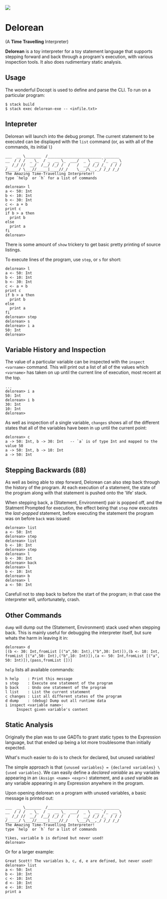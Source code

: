 ![](http://shawa.netsoc.ie/i/OXtfSA.png)

Delorean
========

(A **Time Travelling** Interpreter)

**Delorean** is a toy interpreter for a toy statement language that
supports stepping forward and back through a program's execution, with
various inspection tools. It also does rudimentary static analysis.

Usage
-----

The wonderful Docopt is used to define and parse the CLI. To run on a
particular program:

    $ stack build
    $ stack exec delorean-exe -- <infile.txt>

Intepreter
----------

Delorean will launch into the debug prompt. The current statement to be
executed can be displayed with the `list` command (or, as with all of
the commands, its initial `l`)

    ___  __ \_______  /________________________ _______
    __  / / /  _ \_  / _  __ \_  ___/  _ \  __ `/_  __ \
    _  /_/ //  __/  /__/ /_/ /  /   /  __/ /_/ /_  / / /
    /_____/ \___//_____|____//_/    \___/\__,_/ /_/ /_/
    The Amazing Time-Travelling Interpreter!
    type `help` or `h` for a list of commands

    delorean> l
    a <- 50: Int
    b <- 10: Int
    b <- 30: Int
    c <- a + b
    print c
    if b > a then
      print b
    else
      print a
    fi
    delorean>

There is some amount of `show` trickery to get basic pretty printing of
source listings.

To execute lines of the program, use `step`, or `s` for short:

    delorean> l
    a <- 50: Int
    b <- 10: Int
    b <- 30: Int
    c <- a + b
    print c
    if b > a then
      print b
    else
      print a
    fi
    delorean> step
    delorean> s
    delorean> i a
    50: Int
    delorean>

Variable History and Inspection
-------------------------------

The value of a particular variable can be inspected with the
`inspect <varname>` command. This will print out a list of all of the
values which `<varname>` has taken on up until the current line of
execution, most recent at the top.

    ...
    delorean> i a
    50: Int
    delorean> i b
    30: Int
    10: Int
    delorean>

As well as inspection of a single variable, `changes` shows all of the
different states that all of the variables have been in up until the
current point:


    delorean> c
    a -> 50: Int, b -> 30: Int   -- `a` is of type Int and mapped to the value 50
    a -> 50: Int, b -> 10: Int
    a -> 50: Int

Stepping Backwards (88)
-----------------------

As well as being able to step forward, Delorean can also step back
through the history of the program. At each execution of a statement,
the state of the program along with that statement is pushed onto the
'life' stack.

When stepping back, a (Statement, Environment) pair is popped off, and
the Statment Prompted for execution, the effect being that `step` now
executes the *last-popped* statement, before executing the statement the
program was on before `back` was issued:

    delorean> list
    a <- 50: Int
    delorean> step
    delorean> list
    b <- 10: Int
    delorean> step
    delorean> l
    b <- 30: Int
    delorean> back
    delorean> l
    b <- 10: Int
    delorean> b
    delorean> l
    a <- 50: Int

Carefull not to step back to before the start of the program; in that
case the interpreter will, unfortunately, crash.

Other Commands
--------------

`dump` will dump out the (Statement, Environment) stack used when
stepping back. This is mainly useful for debugging the interpreter
itself, but sure whats the harm in leaving it in:

    delorean> d
    [(b <- 30: Int,fromList [("a",50: Int),("b",30: Int)]),(b <- 10: Int,
    fromList [("a",50: Int),("b",10: Int)]),(a <- 50: Int,fromList [("a",
    50: Int)]),(pass,fromList [])]

`help` lists all available commands:

    h help    : Print this message
    s step    : Execute one statement of the program
    b back    : Undo one statement of the program
    l list    : List the current statement
    c changes : List all different states of the program
    d dump    : (debug) Dump out all runtime data
    i inspect <variable name>:
         Inspect given variable's content

Static Analysis
---------------

Originally the plan was to use GADTs to grant static types to the
Expression language, but that ended up being a lot more troublesome than
initially expected.

What's much easier to do is to check for declared, but unused variables!

The simple approach is that
`{unused variables} = {declared variables} \ {used variables}`. We can
easily define a *declared variable* as any variable appearing in an
`(Assign <name> <expr>)` statement, and a *used* variable as any
variable appearing in any Expression anywhere in the program.

Upon opening delorean on a program with unused variables, a basic
message is printed out:

    ___  __ \_______  /________________________ _______
    __  / / /  _ \_  / _  __ \_  ___/  _ \  __ `/_  __ \
    _  /_/ //  __/  /__/ /_/ /  /   /  __/ /_/ /_  / / /
    /_____/ \___//_____|____//_/    \___/\__,_/ /_/ /_/
    The Amazing Time-Travelling Interpreter!
    type `help` or `h` for a list of commands

    Yikes, variable b is defined but never used!
    delorean>

Or for a larger example:

    Great Scott! The variables b, c, d, e are defined, but never used!
    delorean> list
    a <- 50: Int
    b <- 10: Int
    c <- 10: Int
    d <- 10: Int
    e <- 10: Int
    print a

